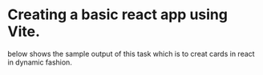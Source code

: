 # Creating a basic react app using Vite.

below shows the sample output of this task which is to creat cards in react in dynamic fashion.

